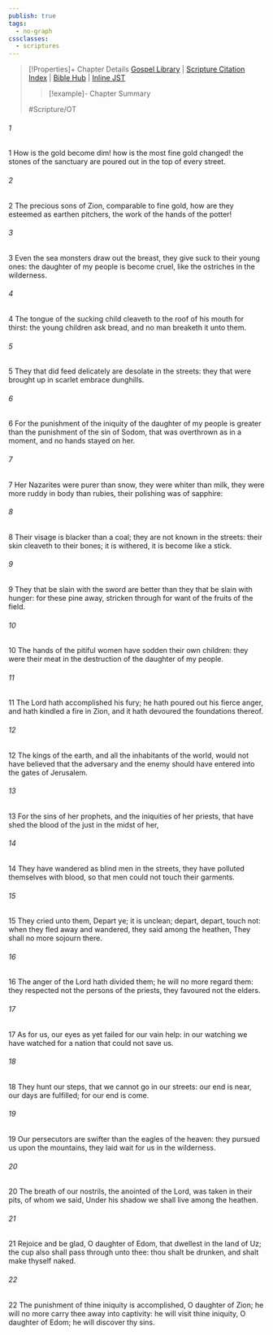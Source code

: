 ```yaml
---
publish: true
tags:
  - no-graph
cssclasses:
  - scriptures
---
```

>[!Properties]+ Chapter Details
>[Gospel Library](https://churchofjesuschrist.org/study/scriptures/ot/lam/4?lang=eng)    |    [Scripture Citation Index](https://scriptures.byu.edu/#07d04::c07d04)    |    [Bible Hub](https://biblehub.com/lamentations/4.htm)    |    [Inline JST](https://scripturetoolbox.com/html/ic/Lamentations/4.html)
>>[!example]- Chapter Summary
>> 
> 
>
>#Scripture/OT
###### 1
1 How is the gold become dim! how is the most fine gold changed! the stones of the sanctuary are poured out in the top of every street.
###### 2
2 The precious sons of Zion, comparable to fine gold, how are they esteemed as earthen pitchers, the work of the hands of the potter!
###### 3
3 Even the sea monsters draw out the breast, they give suck to their young ones: the daughter of my people is become cruel, like the ostriches in the wilderness.
###### 4
4 The tongue of the sucking child cleaveth to the roof of his mouth for thirst: the young children ask bread, and no man breaketh it unto them.
###### 5
5 They that did feed delicately are desolate in the streets: they that were brought up in scarlet embrace dunghills.
###### 6
6 For the punishment of the iniquity of the daughter of my people is greater than the punishment of the sin of Sodom, that was overthrown as in a moment, and no hands stayed on her.
###### 7
7 Her Nazarites were purer than snow, they were whiter than milk, they were more ruddy in body than rubies, their polishing was of sapphire:
###### 8
8 Their visage is blacker than a coal; they are not known in the streets: their skin cleaveth to their bones; it is withered, it is become like a stick.
###### 9
9 They that be slain with the sword are better than they that be slain with hunger: for these pine away, stricken through for want of the fruits of the field.
###### 10
10 The hands of the pitiful women have sodden their own children: they were their meat in the destruction of the daughter of my people.
###### 11
11 The Lord hath accomplished his fury; he hath poured out his fierce anger, and hath kindled a fire in Zion, and it hath devoured the foundations thereof.
###### 12
12 The kings of the earth, and all the inhabitants of the world, would not have believed that the adversary and the enemy should have entered into the gates of Jerusalem.
###### 13
13 For the sins of her prophets, and the iniquities of her priests, that have shed the blood of the just in the midst of her,
###### 14
14 They have wandered as blind men in the streets, they have polluted themselves with blood, so that men could not touch their garments.
###### 15
15 They cried unto them, Depart ye; it is unclean; depart, depart, touch not: when they fled away and wandered, they said among the heathen, They shall no more sojourn there.
###### 16
16 The anger of the Lord hath divided them; he will no more regard them: they respected not the persons of the priests, they favoured not the elders.
###### 17
17 As for us, our eyes as yet failed for our vain help: in our watching we have watched for a nation that could not save us.
###### 18
18 They hunt our steps, that we cannot go in our streets: our end is near, our days are fulfilled; for our end is come.
###### 19
19 Our persecutors are swifter than the eagles of the heaven: they pursued us upon the mountains, they laid wait for us in the wilderness.
###### 20
20 The breath of our nostrils, the anointed of the Lord, was taken in their pits, of whom we said, Under his shadow we shall live among the heathen.
###### 21
21 Rejoice and be glad, O daughter of Edom, that dwellest in the land of Uz; the cup also shall pass through unto thee: thou shalt be drunken, and shalt make thyself naked.
###### 22
22 The punishment of thine iniquity is accomplished, O daughter of Zion; he will no more carry thee away into captivity: he will visit thine iniquity, O daughter of Edom; he will discover thy sins.
